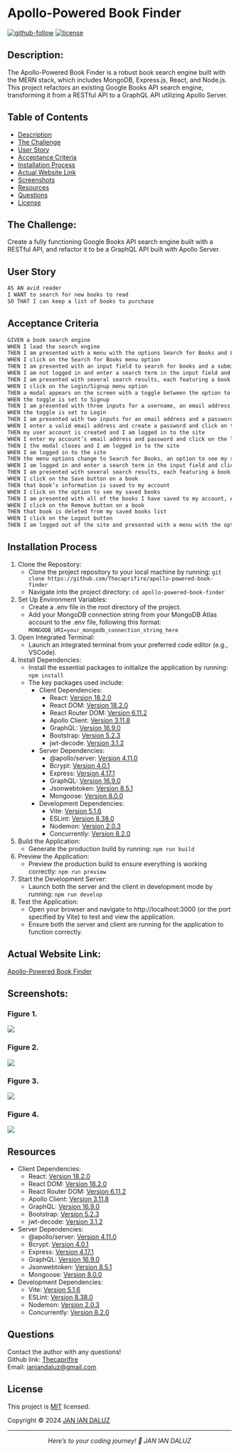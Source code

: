 # Apollo-Powered Book Finder

[![github-follow](https://img.shields.io/github/followers/Thecaprifire?label=Follow&logoColor=purple&style=social)](https://github.com/Thecaprifire)
[![license](https://img.shields.io/badge/License-MIT-brightgreen.svg)](https://choosealicense.com/licenses/mit/)


## Description:
The Apollo-Powered Book Finder is a robust book search engine built with the MERN stack, which includes MongoDB, Express.js, React, and Node.js. This project refactors an existing Google Books API search engine, transforming it from a RESTful API to a GraphQL API utilizing Apollo Server.


 ## Table of Contents
  * [Description](#description)
  * [The Challenge](#the-challenge)
  * [User Story](#user-story)
  * [Acceptance Criteria](#acceptance-criteria)
  * [Installation Process](#installation-process)
  * [Actual Website Link](#actual-website-link)
  * [Screenshots](#screenshots)
  * [Resources](#resources)
  * [Questions](#questions)
  * [License](#license)


  ## The Challenge:
Create a fully functioning Google Books API search engine built with a RESTful API, and refactor it to be a GraphQL API built with Apollo Server. 


## User Story
```md
AS AN avid reader
I WANT to search for new books to read
SO THAT I can keep a list of books to purchase
```


## Acceptance Criteria
```md
GIVEN a book search engine
WHEN I load the search engine
THEN I am presented with a menu with the options Search for Books and Login/Signup and an input field to search for books and a submit button
WHEN I click on the Search for Books menu option
THEN I am presented with an input field to search for books and a submit button
WHEN I am not logged in and enter a search term in the input field and click the submit button
THEN I am presented with several search results, each featuring a book’s title, author, description, image, and a link to that book on the Google Books site
WHEN I click on the Login/Signup menu option
THEN a modal appears on the screen with a toggle between the option to log in or sign up
WHEN the toggle is set to Signup
THEN I am presented with three inputs for a username, an email address, and a password, and a signup button
WHEN the toggle is set to Login
THEN I am presented with two inputs for an email address and a password and login button
WHEN I enter a valid email address and create a password and click on the signup button
THEN my user account is created and I am logged in to the site
WHEN I enter my account’s email address and password and click on the login button
THEN I the modal closes and I am logged in to the site
WHEN I am logged in to the site
THEN the menu options change to Search for Books, an option to see my saved books, and Logout
WHEN I am logged in and enter a search term in the input field and click the submit button
THEN I am presented with several search results, each featuring a book’s title, author, description, image, and a link to that book on the Google Books site and a button to save a book to my account
WHEN I click on the Save button on a book
THEN that book’s information is saved to my account
WHEN I click on the option to see my saved books
THEN I am presented with all of the books I have saved to my account, each featuring the book’s title, author, description, image, and a link to that book on the Google Books site and a button to remove a book from my account
WHEN I click on the Remove button on a book
THEN that book is deleted from my saved books list
WHEN I click on the Logout button
THEN I am logged out of the site and presented with a menu with the options Search for Books and Login/Signup and an input field to search for books and a submit button  
```


## Installation Process
1. Clone the Repository:
    -   Clone the project repository to your local machine by running:
        `git clone https://github.com/Thecaprifire/apollo-powered-book-finder`
    -   Navigate into the project directory:
        `cd apollo-powered-book-finder`
2.	Set Up Environment Variables:
	-	Create a .env file in the root directory of the project.
	-	Add your MongoDB connection string from your MongoDB Atlas account to the .env file, following this format:
        `MONGODB_URI=your_mongodb_connection_string_here`
3. Open Integrated Terminal:
    -   Launch an integrated terminal from your preferred code editor (e.g., VSCode).
4. Install Dependencies:
    -   Install the essential packages to initialize the application by running:
        `npm install`
    -   The key packages used include:
        - Client Dependencies:
            -   React: [Version 18.2.0](https://www.npmjs.com/package/react)
            -   React DOM: [Version 18.2.0](https://www.npmjs.com/package/react-dom)
            -   React Router DOM: [Version 6.11.2](https://www.npmjs.com/package/react-router-dom)
            -   Apollo Client: [Version 3.11.8](https://www.npmjs.com/package/@apollo/client)
            -   GraphQL: [Version 16.9.0](https://www.npmjs.com/package/graphql)
	        -   Bootstrap: [Version 5.2.3](https://www.npmjs.com/package/bootstrap)
	        -   jwt-decode: [Version 3.1.2](https://www.npmjs.com/package/jwt-decode)
        - Server Dependencies:
	        -	@apollo/server: [Version 4.11.0](https://www.npmjs.com/package/@apollo/server)
	        -	Bcrypt: [Version 4.0.1](https://www.npmjs.com/package/bcrypt)
	        -	Express: [Version 4.17.1](https://www.npmjs.com/package/express)
	        -	GraphQL: [Version 16.9.0](https://www.npmjs.com/package/graphql)
	        -	Jsonwebtoken: [Version 8.5.1](https://www.npmjs.com/package/jsonwebtoken)
	        -	Mongoose: [Version 8.0.0](https://www.npmjs.com/package/mongoose)
        - Development Dependencies:
            -   Vite: [Version 5.1.6](https://www.npmjs.com/package/vite)
            -   ESLint: [Version 8.38.0](https://www.npmjs.com/package/eslint)
		    -   Nodemon: [Version 2.0.3](https://www.npmjs.com/package/nodemon)
		    -   Concurrently: [Version 8.2.0](https://www.npmjs.com/package/concurrently)
5. Build the Application:
    -   Generate the production build by running:
          `npm run build`
6. Preview the Application:
    -   Preview the production build to ensure everything is working correctly:
           `npm run preview`
7. Start the Development Server:
    -   Launch both the server and the client in development mode by running:
            `npm run develop`
8. Test the Application:
    -   Open your browser and navigate to http://localhost:3000 (or the port specified by Vite) to test and view the application.
    -   Ensure both the server and client are running for the application to function correctly.


## Actual Website Link:
[Apollo-Powered Book Finder](https://apollo-powered-book-finder.onrender.com)


## Screenshots:
### Figure 1.
![](./client/src/assets/images/screenshot1.png) 
### Figure 2.
![](./client/src/assets/images/screenshot2.png) 
### Figure 3.
![](./client/src/assets/images/screenshot3.png) 
### Figure 4.
![](./client/src/assets/images/screenshot4.png) 


## Resources
 - Client Dependencies:
    -   React: [Version 18.2.0](https://www.npmjs.com/package/react)
    -   React DOM: [Version 18.2.0](https://www.npmjs.com/package/react-dom)
    -   React Router DOM: [Version 6.11.2](https://www.npmjs.com/package/react-router-dom)
    -   Apollo Client: [Version 3.11.8](https://www.npmjs.com/package/@apollo/client)
    -   GraphQL: [Version 16.9.0](https://www.npmjs.com/package/graphql)
	-   Bootstrap: [Version 5.2.3](https://www.npmjs.com/package/bootstrap)
	-   jwt-decode: [Version 3.1.2](https://www.npmjs.com/package/jwt-decode)
- Server Dependencies:
	-	@apollo/server: [Version 4.11.0](https://www.npmjs.com/package/@apollo/server)
	-	Bcrypt: [Version 4.0.1](https://www.npmjs.com/package/bcrypt)
	-	Express: [Version 4.17.1](https://www.npmjs.com/package/express)
	-	GraphQL: [Version 16.9.0](https://www.npmjs.com/package/graphql)
	-	Jsonwebtoken: [Version 8.5.1](https://www.npmjs.com/package/jsonwebtoken)
	-	Mongoose: [Version 8.0.0](https://www.npmjs.com/package/mongoose)
- Development Dependencies:
    -   Vite: [Version 5.1.6](https://www.npmjs.com/package/vite)
    -   ESLint: [Version 8.38.0](https://www.npmjs.com/package/eslint)
	-   Nodemon: [Version 2.0.3](https://www.npmjs.com/package/nodemon)
	-   Concurrently: [Version 8.2.0](https://www.npmjs.com/package/concurrently)


 ## Questions
  Contact the author with any questions!<br>
  Github link: [Thecaprifire](https://github.com/Thecaprifire)<br>
  Email: ianjandaluz@gmail.com


## License
  This project is [MIT](https://choosealicense.com/licenses/mit/) licensed.<br />

  Copyright © 2024 [JAN IAN DALUZ](https://github.com/Thecaprifire)
  
  <hr>
  <p align='center'><i>
  Here’s to your coding journey! 🎉 JAN IAN DALUZ
  </i></p>